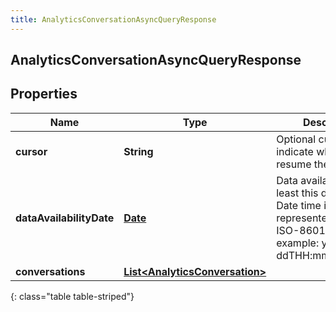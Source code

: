 ```yaml
---
title: AnalyticsConversationAsyncQueryResponse
---
```


## AnalyticsConversationAsyncQueryResponse

## Properties

| Name                     | Type                                                                                   | Description                                                                                                                          | Notes      |
| ------------------------ | -------------------------------------------------------------------------------------- | ------------------------------------------------------------------------------------------------------------------------------------ | ---------- |
| **cursor**               | <!----><!---->**String**<!---->                                                        | Optional cursor to indicate where to resume the results                                                                              | [optional] |
| **dataAvailabilityDate** | <!----><!---->[**Date**](Date.md)<!---->                                               | Data available up to at least this datetime. Date time is represented as an ISO-8601 string. For example: yyyy-MM-ddTHH:mm:ss[.mmm]Z | [optional] |
| **conversations**        | <!----><!---->[**List&lt;AnalyticsConversation&gt;**](AnalyticsConversation.md)<!----> |                                                                                                                                      | [optional] |

{: class="table table-striped"}
